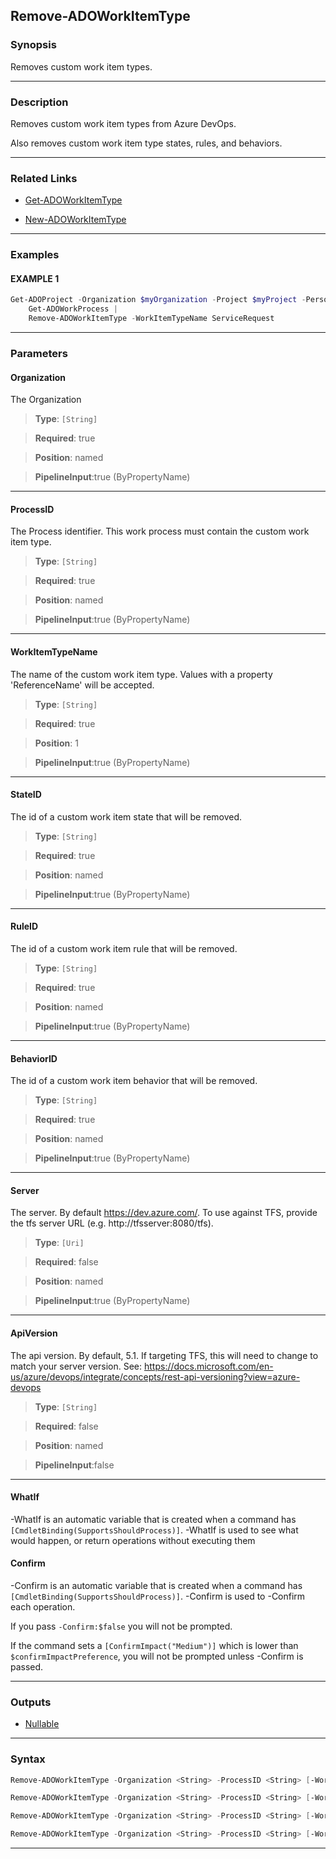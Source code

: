Remove-ADOWorkItemType
----------------------
### Synopsis
Removes custom work item types.

---
### Description

Removes custom work item types from Azure DevOps.

Also removes custom work item type states, rules, and behaviors.

---
### Related Links
* [Get-ADOWorkItemType](Get-ADOWorkItemType.md)



* [New-ADOWorkItemType](New-ADOWorkItemType.md)



---
### Examples
#### EXAMPLE 1
```PowerShell
Get-ADOProject -Organization $myOrganization -Project $myProject -PersonalAccessToken $myPat |
    Get-ADOWorkProcess |
    Remove-ADOWorkItemType -WorkItemTypeName ServiceRequest
```

---
### Parameters
#### **Organization**

The Organization



> **Type**: ```[String]```

> **Required**: true

> **Position**: named

> **PipelineInput**:true (ByPropertyName)



---
#### **ProcessID**

The Process identifier.  This work process must contain the custom work item type.



> **Type**: ```[String]```

> **Required**: true

> **Position**: named

> **PipelineInput**:true (ByPropertyName)



---
#### **WorkItemTypeName**

The name of the custom work item type.  Values with a property 'ReferenceName' will be accepted.



> **Type**: ```[String]```

> **Required**: true

> **Position**: 1

> **PipelineInput**:true (ByPropertyName)



---
#### **StateID**

The id of a custom work item state that will be removed.



> **Type**: ```[String]```

> **Required**: true

> **Position**: named

> **PipelineInput**:true (ByPropertyName)



---
#### **RuleID**

The id of a custom work item rule that will be removed.



> **Type**: ```[String]```

> **Required**: true

> **Position**: named

> **PipelineInput**:true (ByPropertyName)



---
#### **BehaviorID**

The id of a custom work item behavior that will be removed.



> **Type**: ```[String]```

> **Required**: true

> **Position**: named

> **PipelineInput**:true (ByPropertyName)



---
#### **Server**

The server.  By default https://dev.azure.com/.
To use against TFS, provide the tfs server URL (e.g. http://tfsserver:8080/tfs).



> **Type**: ```[Uri]```

> **Required**: false

> **Position**: named

> **PipelineInput**:true (ByPropertyName)



---
#### **ApiVersion**

The api version.  By default, 5.1.
If targeting TFS, this will need to change to match your server version.
See: https://docs.microsoft.com/en-us/azure/devops/integrate/concepts/rest-api-versioning?view=azure-devops



> **Type**: ```[String]```

> **Required**: false

> **Position**: named

> **PipelineInput**:false



---
#### **WhatIf**
-WhatIf is an automatic variable that is created when a command has ```[CmdletBinding(SupportsShouldProcess)]```.
-WhatIf is used to see what would happen, or return operations without executing them
#### **Confirm**
-Confirm is an automatic variable that is created when a command has ```[CmdletBinding(SupportsShouldProcess)]```.
-Confirm is used to -Confirm each operation.
    
If you pass ```-Confirm:$false``` you will not be prompted.
    
    
If the command sets a ```[ConfirmImpact("Medium")]``` which is lower than ```$confirmImpactPreference```, you will not be prompted unless -Confirm is passed.

---
### Outputs
* [Nullable](https://learn.microsoft.com/en-us/dotnet/api/System.Nullable)




---
### Syntax
```PowerShell
Remove-ADOWorkItemType -Organization <String> -ProcessID <String> [-WorkItemTypeName] <String> [-Server <Uri>] [-ApiVersion <String>] [-WhatIf] [-Confirm] [<CommonParameters>]
```
```PowerShell
Remove-ADOWorkItemType -Organization <String> -ProcessID <String> [-WorkItemTypeName] <String> -BehaviorID <String> [-Server <Uri>] [-ApiVersion <String>] [-WhatIf] [-Confirm] [<CommonParameters>]
```
```PowerShell
Remove-ADOWorkItemType -Organization <String> -ProcessID <String> [-WorkItemTypeName] <String> -RuleID <String> [-Server <Uri>] [-ApiVersion <String>] [-WhatIf] [-Confirm] [<CommonParameters>]
```
```PowerShell
Remove-ADOWorkItemType -Organization <String> -ProcessID <String> [-WorkItemTypeName] <String> -StateID <String> [-Server <Uri>] [-ApiVersion <String>] [-WhatIf] [-Confirm] [<CommonParameters>]
```
---
